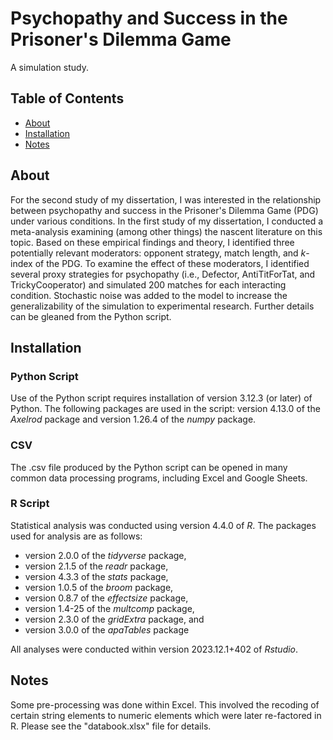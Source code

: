 # Psychopathy and Success in the Prisoner's Dilemma Game

A simulation study.

## Table of Contents
- [About](#about)
- [Installation](#installation)
- [Notes](#notes)

## About
For the second study of my dissertation, I was interested in the relationship between psychopathy and success in the Prisoner's Dilemma Game (PDG) under various conditions. In the first study of my dissertation, I conducted a meta-analysis examining (among other things) the nascent literature on this topic. Based on these empirical findings and theory, I identified three potentially relevant moderators: opponent strategy, match length, and *k*-index of the PDG. To examine the effect of these moderators, I identified several proxy strategies for psychopathy (i.e., Defector, AntiTitForTat, and TrickyCooperator) and simulated 200 matches for each interacting condition. Stochastic noise was added to the model to increase the generalizability of the simulation to experimental research. Further details can be gleaned from the Python script. 

## Installation

### Python Script

Use of the Python script requires installation of version 3.12.3 (or later) of Python. The following packages are used in the script: version 4.13.0 of the *Axelrod* package and version 1.26.4 of the *numpy* package. 

### CSV

The .csv file produced by the Python script can be opened in many common data processing programs, including Excel and Google Sheets.

### R Script

Statistical analysis was conducted using version 4.4.0 of *R*. The packages used for analysis are as follows: 

* version 2.0.0 of the *tidyverse* package,
* version 2.1.5 of the *readr* package,
* version 4.3.3 of the *stats* package,
* version 1.0.5 of the *broom* package,
* version 0.8.7 of the *effectsize* package,
* version 1.4-25 of the *multcomp* package,
* version 2.3.0 of the *gridExtra* package, and
* version 3.0.0 of the *apaTables* package

All analyses were conducted within version 2023.12.1+402 of *Rstudio*.

## Notes

Some pre-processing was done within Excel. This involved the recoding of certain string elements to numeric elements which were later re-factored in R. Please see the "databook.xlsx" file for details.
